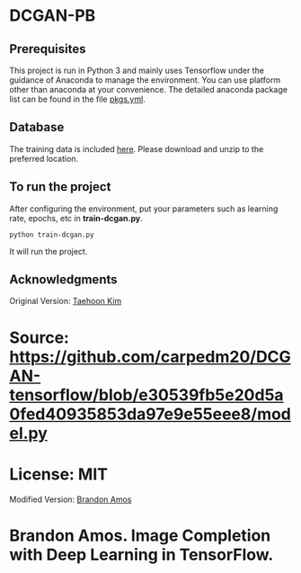# DCGAN-PB

## Prerequisites

This project is run in Python 3 and mainly uses Tensorflow under the guidance of Anaconda to manage the environment. You can use platform other than anaconda at your convenience. The detailed anaconda package list can be found in the file [pkgs.yml](). 

## Database

The training data is included [here](https://drive.google.com/file/d/1qlC0I2kzw_iKSnKnkW2xg1AngNGa-OrK/view?usp=sharing). Please download and unzip to the preferred location.

## To run the project

After configuring the environment, put your parameters such as learning rate, epochs, etc in **train-dcgan.py**.
```
python train-dcgan.py
```
It will run the project.

## Acknowledgments
Original Version: [Taehoon Kim](http://carpedm20.github.io)
# Source: https://github.com/carpedm20/DCGAN-tensorflow/blob/e30539fb5e20d5a0fed40935853da97e9e55eee8/model.py
# License: MIT

Modified Version: [Brandon Amos](http://bamos.github.io/2016/08/09/deep-completion)
# Brandon Amos. Image Completion with Deep Learning in TensorFlow.
